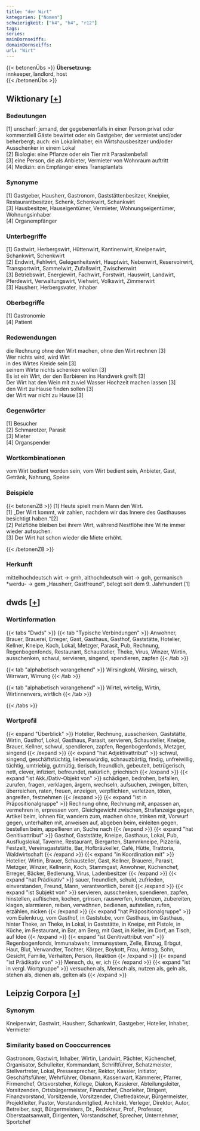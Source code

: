 ```yaml
---
title: "der Wirt"
kategorien: ["Nomen"]
schwierigkeit: ["k4", "h4", "r12"]
tags:
series:
mainDornseiffs:
domainDornseiffs:
url: "Wirt"
---
```


{{< betonenÜbs >}}
**Übersetzung:**  
innkeeper, landlord, host  
{{< /betonenÜbs >}}

## Wiktionary [[+](https://de.wiktionary.org/wiki/Wirt)]

### Bedeutungen
[1] unscharf: jemand, der gegebenenfalls in einer Person privat oder kommerziell Gäste bewirtet oder ein Gastgeber, der vermietet und/oder beherbergt; auch: ein Lokalinhaber, ein Wirtshausbesitzer und/oder Ausschenker in einem Lokal  
[2] Biologie: eine Pflanze oder ein Tier mit Parasitenbefall  
[3] eine Person, die als Anbieter, Vermieter von Wohnraum auftritt  
[4] Medizin: ein Empfänger eines Transplantats  

### Synonyme
[1] Gastgeber, Hausherr, Gastronom, Gaststättenbesitzer, Kneipier, Restaurantbesitzer, Schenk, Schenkwirt, Schankwirt  
[3] Hausbesitzer, Hauseigentümer, Vermieter, Wohnungseigentümer, Wohnungsinhaber  
[4] Organempfänger  

### Unterbegriffe
[1] Gastwirt, Herbergswirt, Hüttenwirt, Kantinenwirt, Kneipenwirt, Schankwirt, Schenkwirt  
[2] Endwirt, Fehlwirt, Gelegenheitswirt, Hauptwirt, Nebenwirt, Reservoirwirt, Transportwirt, Sammelwirt, Zufallswirt, Zwischenwirt  
[3] Betriebswirt, Energiewirt, Fachwirt, Forstwirt, Hauswirt, Landwirt, Pferdewirt, Verwaltungswirt, Viehwirt, Volkswirt, Zimmerwirt  
[3] Hausherr, Herbergsvater, Inhaber  

### Oberbegriffe
[1] Gastronomie  
[4] Patient  

### Redewendungen
die Rechnung ohne den Wirt machen, ohne den Wirt rechnen [3]  
Wer nichts wird, wird Wirt  
in des Wirtes Kreide sein [3]  
seinem Wirte nichts schenken wollen [3]  
Es ist ein Wirt, der den Barbieren ins Handwerk greift [3]  
Der Wirt hat den Wein mit zuviel Wasser Hochzeit machen lassen [3]  
den Wirt zu Hause finden sollen [3]  
der Wirt war nicht zu Hause [3]  

### Gegenwörter
[1] Besucher  
[2] Schmarotzer, Parasit  
[3] Mieter  
[4] Organspender  

### Wortkombinationen
vom Wirt bedient worden sein, vom Wirt bedient sein, Anbieter, Gast, Getränk, Nahrung, Speise  

### Beispiele
{{< betonenZB >}}
[1] Heute spielt mein Mann den Wirt.  
[1] „Der Wirt kommt, wir zahlen, nachdem wir das Innere des Gasthauses besichtigt haben.“[2]  
[2] Pelzflöhe bleiben bei ihrem Wirt, während Nestflöhe ihre Wirte immer wieder aufsuchen.  
[3] Der Wirt hat schon wieder die Miete erhöht.  

{{< /betonenZB >}}
### Herkunft
mittelhochdeutsch wirt → gmh, althochdeutsch wirt → goh, germanisch *werdu- → gem „Hausherr, Gastfreund“, belegt seit dem 9. Jahrhundert [1]  



## dwds [[+](https://www.dwds.de/wb/Wirt)]

### Wortinformation
{{< tabs "Dwds" >}}
{{< tab "Typische Verbindungen" >}}
Anwohner, Brauer, Brauerei, Erreger, Gast, Gasthaus, Gasthof, Gaststätte, Hotelier, Kellner, Kneipe, Koch, Lokal, Metzger, Parasit, Pub, Rechnung, Regenbogenfonds, Restaurant, Schausteller, Theke, Virus, Winzer, Wirtin, ausschenken, schwul, servieren, singend, spendieren, zapfen
{{< /tab >}}

{{< tab "alphabetisch vorangehend" >}}
Wirsingkohl, Wirsing, wirsch, Wirrwarr, Wirrung
{{< /tab >}}

{{< tab "alphabetisch vorangehend" >}}
Wirtel, wirtelig, Wirtin, Wirtinnenvers, wirtlich
{{< /tab >}}

{{< /tabs >}}

### Wortprofil
{{< expand "Überblick" >}} Hotelier, Rechnung, ausschenken, Gaststätte, Wirtin, Gasthof, Lokal, Gasthaus, Parasit, servieren, Schausteller, Kneipe, Brauer, Kellner, schwul, spendieren, zapfen, Regenbogenfonds, Metzger, singend {{< /expand >}}
{{< expand "hat Adjektivattribut" >}} schwul, singend, geschäftstüchtig, liebenswürdig, schnauzbärtig, findig, unfreiwillig, tüchtig, umtriebig, gutmütig, tierisch, freundlich, gebeutelt, betrügerisch, nett, clever, infiziert, befreundet, natürlich, griechisch {{< /expand >}}
{{< expand "ist Akk./Dativ-Objekt von" >}} schädigen, bedrohen, befallen, zurufen, fragen, verklagen, ärgern, wechseln, aufsuchen, zwingen, bitten, überreichen, raten, freuen, anzeigen, verpflichten, verletzen, töten, angreifen, festnehmen {{< /expand >}}
{{< expand "ist in Präpositionalgruppe" >}} Rechnung ohne, Rechnung mit, anpassen an, vermehren in, erpressen vom, Gleichgewicht zwischen, Strafanzeige gegen, Artikel beim, lohnen für, wandern zum, machen ohne, trinken mit, Vorwurf gegen, unterhalten mit, anweisen auf, abgeben beim, einleiten gegen, bestellen beim, appellieren an, Suche nach {{< /expand >}}
{{< expand "hat Genitivattribut" >}} Gasthof, Gaststätte, Kneipe, Gasthaus, Lokal, Pub, Ausflugslokal, Taverne, Restaurant, Biergarten, Stammkneipe, Pizzeria, Festzelt, Vereinsgaststätte, Bar, Hofbräukeller, Café, Hütte, Trattoria, Waldwirtschaft {{< /expand >}}
{{< expand "in Koordination mit" >}} Hotelier, Wirtin, Brauer, Schausteller, Gast, Kellner, Brauerei, Parasit, Metzger, Winzer, Kellnerin, Koch, Stammgast, Anwohner, Küchenchef, Erreger, Bäcker, Bedienung, Virus, Ladenbesitzer {{< /expand >}}
{{< expand "hat Prädikativ" >}} sauer, freundlich, schuld, zufrieden, einverstanden, Freund, Mann, verantwortlich, bereit {{< /expand >}}
{{< expand "ist Subjekt von" >}} servieren, ausschenken, spendieren, zapfen, hinstellen, auftischen, kochen, grinsen, rauswerfen, kredenzen, zubereiten, klagen, alarmieren, reiben, verwöhnen, bedienen, aufstellen, rufen, erzählen, nicken {{< /expand >}}
{{< expand "hat Präpositionalgruppe" >}} vom Eulenkrug, vom Gasthof, in Gaststube, vom Gasthaus, im Gasthaus, hinter Theke, an Theke, in Lokal, in Gaststätte, in Kneipe, mit Pistole, in Küche, im Restaurant, in Bar, am Berg, mit Gast, in Keller, im Dorf, an Tisch, auf Idee {{< /expand >}}
{{< expand "ist Genitivattribut von" >}} Regenbogenfonds, Immunabwehr, Immunsystem, Zelle, Einzug, Erbgut, Haut, Blut, Verwandter, Tochter, Körper, Boykott, Frau, Antrag, Sohn, Gesicht, Familie, Verhalten, Person, Reaktion {{< /expand >}}
{{< expand "ist Prädikativ von" >}} Mensch, du, er, ich {{< /expand >}}
{{< expand "ist in vergl. Wortgruppe" >}} versuchen als, Mensch als, nutzen als, geln als, stehen als, dienen als, gelten als {{< /expand >}}

## Leipzig Corpora [[+](https://corpora.uni-leipzig.de/en/res?word=Wirt&corpusId=deu_newscrawl-public_2018)]


### Synonym
Kneipenwirt, Gastwirt, Hausherr, Schankwirt, Gastgeber, Hotelier, Inhaber, Vermieter


### Similarity based on Cooccurrences
Gastronom, Gastwirt, Inhaber, Wirtin, Landwirt, Pächter, Küchenchef, Organisator, Schulleiter, Kommandant, Schriftführer, Schatzmeister, Stellvertreter, Lokal, Pressesprecher, Rektor, Kassier, Initiator, Geschäftsführer, Wehrführer, Obmann, Kassenwart, Kämmerer, Pfarrer, Firmenchef, Ortsvorsteher, Kollege, Diakon, Kassierer, Abteilungsleiter, Vorsitzenden, Ortsbürgermeister, Finanzchef, Chorleiter, Dirigent, Finanzvorstand, Vorsitzende, Vorsitzender, Chefredakteur, Bürgermeister, Projektleiter, Pastor, Vorstandsmitglied, Architekt, Verleger, Direktor, Autor, Betreiber, sagt, Bürgermeisters, Dr., Redakteur, Prof., Professor, Oberstaatsanwalt, Dirigenten, Vorstandschef, Sprecher, Unternehmer, Sportchef

